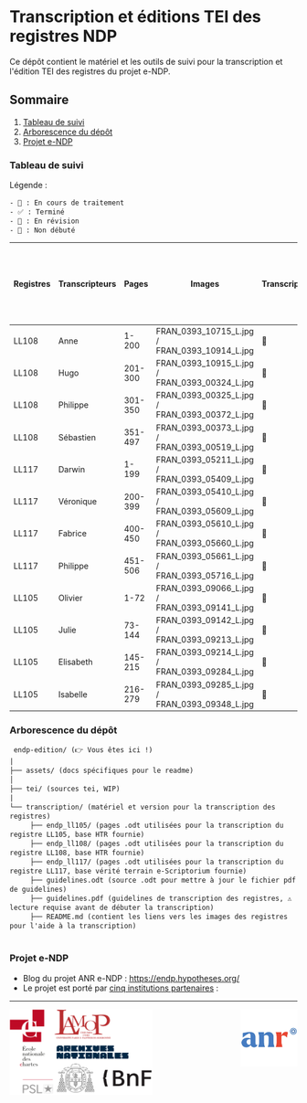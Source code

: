 

# Transcription et éditions TEI des registres NDP

Ce dépôt contient le matériel et les outils de suivi pour la transcription et l'édition TEI des registres 
du projet e-NDP.

## Sommaire

1. [Tableau de suivi](#tableau-de-suivi)
2. [Arborescence du dépôt](#arborescence-du-dépôt)
3. [Projet e-NDP](#projet-e-ndp)

### Tableau de suivi

Légende :

    - 🔄 : En cours de traitement
    - ✅ : Terminé
    - 🔎 : En révision 
    - 🚧 : Non débuté

| Registres | Transcripteurs | Pages     | Images                                         | Transcription  | ODT > TEI | TEI > TEI e-NDP | Conformité / Validation | Post-traitements (NEL, dates ISO, liens images Nakala, identifiants consolidés) | Reprise/vérification expert | Conformité / Validation | Merge TEI |
|----------|----------------|-----------|------------------------------------------------|----------------|-----------|-----------------|-------------------------|---------------------------------------------------------------------------------|---------------------------|------------------------|-----------|
| LL108    | Anne           | 1-200     | FRAN_0393_10715_L.jpg / FRAN_0393_10914_L.jpg  | 🔄             | 🚧        | 🚧              | 🚧                     | 🚧                                                                              | 🚧                         | 🚧                     | 🚧        |
| LL108    | Hugo           | 201-300   | FRAN_0393_10915_L.jpg / FRAN_0393_00324_L.jpg  | 🔄             | 🚧        | 🚧              | 🚧                     | 🚧                                                                              | 🚧                         | 🚧                     | 🚧        |
| LL108    | Philippe       | 301-350   | FRAN_0393_00325_L.jpg / FRAN_0393_00372_L.jpg  | 🔄             | 🚧        | 🚧              | 🚧                     | 🚧                                                                              | 🚧                         | 🚧                     | 🚧        |
| LL108    | Sébastien      | 351-497   | FRAN_0393_00373_L.jpg / FRAN_0393_00519_L.jpg  | 🔄             | 🚧        | 🚧              | 🚧                     | 🚧                                                                              | 🚧                         | 🚧                     | 🚧        |
| LL117    | Darwin         | 1-199     | FRAN_0393_05211_L.jpg / FRAN_0393_05409_L.jpg  | 🔄             | 🚧        | 🚧              | 🚧                     | 🚧                                                                              | 🚧                         | 🚧                     | 🚧        |
| LL117    | Véronique      | 200-399   | FRAN_0393_05410_L.jpg / FRAN_0393_05609_L.jpg  | 🔄             | 🚧        | 🚧              | 🚧                     | 🚧                                                                              | 🚧                         | 🚧                     | 🚧        |
| LL117    | Fabrice        | 400-450   | FRAN_0393_05610_L.jpg / FRAN_0393_05660_L.jpg  | 🔄             | 🚧        | 🚧              | 🚧                     | 🚧                                                                              | 🚧                         | 🚧                     | 🚧        |
| LL117    | Philippe       | 451-506   | FRAN_0393_05661_L.jpg / FRAN_0393_05716_L.jpg  | 🔄             | 🚧        | 🚧              | 🚧                     | 🚧                                                                              | 🚧                         | 🚧                     | 🚧        |
| LL105    | Olivier        | 1-72      | FRAN_0393_09066_L.jpg / FRAN_0393_09141_L.jpg  | 🔄             | 🚧        | 🚧              | 🚧                     | 🚧                                                                              | 🚧                         | 🚧                     | 🚧        |
| LL105    | Julie          | 73-144    | FRAN_0393_09142_L.jpg / FRAN_0393_09213_L.jpg  | 🔄             | 🚧        | 🚧              | 🚧                     | 🚧                                                                              | 🚧                         | 🚧                     | 🚧        |
| LL105    | Elisabeth      | 145-215   | FRAN_0393_09214_L.jpg / FRAN_0393_09284_L.jpg  | 🔄             | 🚧        | 🚧              | 🚧                     | 🚧                                                                              | 🚧                         | 🚧                     | 🚧        |
| LL105    | Isabelle       | 216-279   | FRAN_0393_09285_L.jpg / FRAN_0393_09348_L.jpg  | 🔄             | 🚧        | 🚧              | 🚧                     | 🚧                                                                              | 🚧                         | 🚧                     | 🚧        |

### Arborescence du dépôt

```
 endp-edition/ (👉 Vous êtes ici !)
|
├── assets/ (docs spécifiques pour le readme)
│   
├── tei/ (sources tei, WIP)
|
└── transcription/ (matériel et version pour la transcription des registres)
     ├── endp_ll105/ (pages .odt utilisées pour la transcription du registre LL105, base HTR fournie)
     ├── endp_ll108/ (pages .odt utilisées pour la transcription du registre LL108, base HTR fournie)
     ├── endp_ll117/ (pages .odt utilisées pour la transcription du registre LL117, base vérité terrain e-Scriptorium fournie)
     ├── guidelines.odt (source .odt pour mettre à jour le fichier pdf de guidelines)
     ├── guidelines.pdf (guidelines de transcription des registres, ⚠️ lecture requise avant de débuter la transcription)
     ├── README.md (contient les liens vers les images des registres pour l'aide à la transcription)
     
```

### Projet e-NDP

- Blog du projet ANR e-NDP : https://endp.hypotheses.org/
- Le projet est porté par [cinq institutions partenaires](https://endp.hypotheses.org/partenaires) : 

----

<div style="display: flex; justify-content: space-between;">
    <img alt="partenaires e-NDP" src="./assets/banner-partners-home.png" style="width: 250px; height: 150px; margin-right: 10px;">
    <img alt="anr logo" src="./assets/ANR-logo-C.jpg" style="width: 100px; height: 100px; margin-left: 10px;">
</div>
